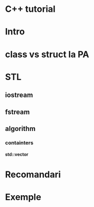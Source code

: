 # C++ tutorial

# Intro

# class vs struct la PA
 
# STL

## iostream

## fstream

## algorithm

### containters
#### std::vector

# Recomandari

# Exemple
<!--stackedit_data:
eyJoaXN0b3J5IjpbLTM0NDU2NzExMV19
-->